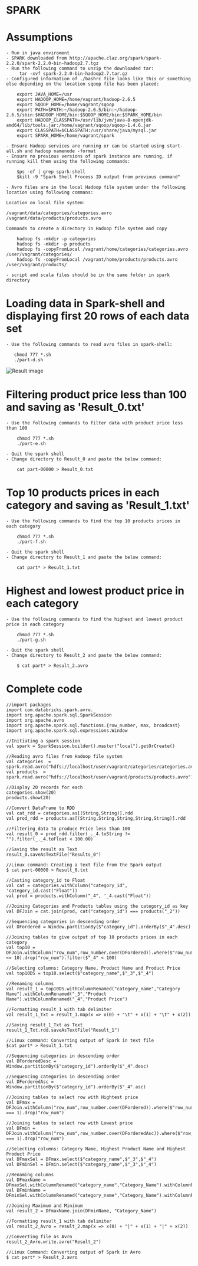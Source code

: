 # SPARK

# Assumptions
    
    - Run in java enviroment
    - SPARK downloaded from http://apache.claz.org/spark/spark-2.2.0/spark-2.2.0-bin-hadoop2.7.tgz
    - Run the following command to unzip the downloaded tar:
         tar -xvf spark-2.2.0-bin-hadoop2.7.tar.gz
    - Configured information of ./bashrc file looks like this or something else depending on the location sqoop file has been placed:
    
        export JAVA_HOME=/usr
        export HADOOP_HOME=/home/vagrant/hadoop-2.6.5
        export SQOOP_HOME=/home/vagrant/sqoop
        export PATH=$PATH:~/hadoop-2.6.5/bin:~/hadoop-2.6.5/sbin:$HADOOP_HOME/bin:$SQOOP_HOME/bin:$SPARK_HOME/bin
        export HADOOP_CLASSPATH=/usr/lib/jvm/java-8-openjdk-amd64/lib/tools.jar:/home/vagrant/sqoop/sqoop-1.4.6.jar
        export CLASSPATH=$CLASSPATH:/usr/share/java/mysql.jar
        export SPARK_HOME=/home/vagrant/spark
        
    - Ensure Hadoop services are running or can be started using start-all.sh and hadoop namenode -format
    - Ensure no previous versions of spark instance are running, if running kill them using the following commands:
    
        $ps -ef | grep spark-shell
        $kill -9 "Spark Shell Process ID output from previous command"
       
    - Avro files are in the local Hadoop file system under the following location using following commans:
    
    Location on local file system:
    
    /vagrant/data/categories/categories.avro
    /vagrant/data/products/products.avro
    
    Commands to create a directory in Hadoop file system and copy
    
        hadoop fs -mkdir -p categories
        hadoop fs -mkdir -p products
        hadoop fs -copyFromLocal /vagrant/home/categories/categories.avro /user/vagrant/categories/
        hadoop fs -copyFromLocal /vagrant/home/products/products.avro /user/vagrant/products/
        
    - script and scala files should be in the same folder in spark directory
       
# Loading data in Spark-shell and displaying first 20 rows of each data set

    - Use the following commands to read avro files in spark-shell:
    
       chmod 777 *.sh
       ./part-d.sh

![Result image](https://github.com/illinoistech-itm/bshah40/blob/master/ITMD-521/Week-13/Results/Result.png)

        
# Filtering product price less than 100 and saving as 'Result_0.txt'

    - Use the following commands to filter data with product price less than 100
    
        chmod 777 *.sh
        ./part-e.sh
        
    - Quit the spark shell
    - Change directory to Result_0 and paste the below command:
    
        cat part-00000 > Result_0.txt
    

# Top 10 products prices in each category and saving as 'Result_1.txt'

    - Use the following commands to find the top 10 products prices in each category
    
        chmod 777 *.sh
        ./part-f.sh
        
    - Quit the spark shell
    - Change directory to Result_1 and paste the below command:
    
        cat part* > Result_1.txt
        
# Highest and lowest product price in each category

    - Use the following commands to find the highest and lowest product price in each category
    
        chmod 777 *.sh
        ./part-g.sh
        
    - Quit the spark shell
    - Change directory to Result_2 and paste the below command:
    
        $ cat part* > Result_2.avro
        
        
# Complete code

    //import packages
    import com.databricks.spark.avro._
    import org.apache.spark.sql.SparkSession
    import org.apache.avro
    import org.apache.spark.sql.functions.{row_number, max, broadcast}
    import org.apache.spark.sql.expressions.Window
    
    //Initiating a spark session
    val spark = SparkSession.builder().master("local").getOrCreate()
    
    //Reading avro files from Hadoop file system
    val categories  = spark.read.avro("hdfs://localhost/user/vagrant/categories/categories.avro")
    val products  = spark.read.avro("hdfs://localhost/user/vagrant/products/products.avro")
    
    //Display 20 records for each
    categories.show(20)
    products.show(20)
    
    //Convert DataFrame to RDD
    val cat_rdd = categories.as[(String,String)].rdd
    val prod_rdd = products.as[(String,String,String,String,String)].rdd
    
    //Filtering data to produce Price less than 100
    val result_0 = prod_rdd.filter(_._4.toString != "").filter(_._4.toFloat < 100.00)
    
    //Saving the result as Text
    result_0.saveAsTextFile("Results_0")
    
    //Linux command: Creating a text file from the Spark output
    $ cat part-00000 > Result_0.txt
    
    //Casting category_id to Float
    val cat = categories.withColumn("category_id", 'category_id.cast("Float"))
    val prod = products.withColumn("_4", '_4.cast("Float"))
    
    //Joining Categories and Products tables using the category_id as key
    val DFJoin = cat.join(prod, cat("category_id") === products("_2"))
    
    //Sequencing categories in descending order
    val DFordered = Window.partitionBy($"category_id").orderBy($"_4".desc)
    
    //Joining tables to give output of top 10 products prices in each category
    val top10 = DFJoin.withColumn("row_num",row_number.over(DFordered)).where($"row_num" <= 10).drop("row_num").filter($"_4" < 100)
    
    //Selecting columns: Category Name, Product Name and Product Price
    val top10DS = top10.select($"category_name",$"_3",$"_4")
    
    //Renaming columns
    val result_1 = top10DS.withColumnRenamed("category_name","Category Name").withColumnRenamed("_3","Product Name").withColumnRenamed("_4","Product Price")
    
    //Formatting result_1 with tab delimiter
    val result_1_Txt = result_1.map(x => x(0) + "\t" + x(1) + "\t" + x(2))
    
    //Saving result_1_Txt as Text
    result_1_Txt.rdd.saveAsTextFile("Result_1")
    
    //Linux command: Converting output of Spark in text file
    $cat part* > Result_1.txt
    
    //Sequencing categories in descending order
    val DForderedDesc = Window.partitionBy($"category_id").orderBy($"_4".desc)
    
    //Sequencing categories in descending order
    val DForderedAsc = Window.partitionBy($"category_id").orderBy($"_4".asc)
    
    //Joining tables to select row with Hightest price
    val DFmax = DFJoin.withColumn("row_num",row_number.over(DFordered)).where($"row_num" === 1).drop("row_num")
    
    //Joining tables to select row with Lowest price
    val DFmin = DFJoin.withColumn("row_num",row_number.over(DForderedAsc)).where($"row_num" === 1).drop("row_num")
    
    //Selecting columns: Category Name, Highest Product Name and Highest Product Price
    val DFmaxSel = DFmax.select($"category_name",$"_3",$"_4")
    val DFminSel = DFmin.select($"category_name",$"_3",$"_4")
    
    //Renaming columns
    val DFmaxName = DFmaxSel.withColumnRenamed("category_name","Category_Name").withColumnRenamed("_3","Highest_Product_Name").withColumnRenamed("_4","Highest_Product_Price")
    val DFminName = DFminSel.withColumnRenamed("category_name","Category_Name").withColumnRenamed("_3","Lowest_Product_Name").withColumnRenamed("_4","Lowest_Product_Price")
    
    //Joining Maximum and Minimum
    val result_2 = DFmaxName.join(DFminName, "Category_Name")
    
    //Formatting result_1 with tab delimiter
    val result_2_Avro = result_2.map(x => x(0) + "|" + x(1) + "|" + x(2))
    
    //Converting file as Avro
    result_2_Avro.write.avro("Result_2")
    
    //Linux Command: Converting output of Spark in Avro
    $ cat part* > Result_2.avro
    
    
    
    
